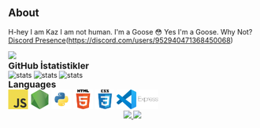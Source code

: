 ## About
H-hey I am Kaz I am not human. I'm a Goose &#128563; Yes I'm a Goose. Why Not?
[Discord Presence](https://lanyard.cnrad.dev/api/952940471368450068)(https://discord.com/users/952940471368450068)<br>


<img src="https://komarev.com/ghpvc/?username=kazdev0&label=Visiting&color=552b75">





  <summary style="font-weight: bold; font-size: 18px">GitHub İstatistikler</summary>
<img src="https://github-readme-stats.vercel.app/api?username=KazDev0&show_icons=true&theme=dark" width="%100" height="150px" alt="stats" />
<img src="https://github-readme-stats.vercel.app/api/top-langs/?username=KazDev0&layout=compact&theme=dark" width="%100" height="150px" alt="stats" />
<img src="https://github-profile-trophy.vercel.app/?username=KazDev0&theme=nord" width="%100" height="150px" alt="stats" />



  <summary style="font-weight: bold; font-size: 18px">Languages</summary>
 <code><img height="40" src="https://raw.githubusercontent.com/github/explore/80688e429a7d4ef2fca1e82350fe8e3517d3494d/topics/javascript/javascript.png"></code>
   <code><img height="40" src="https://raw.githubusercontent.com/github/explore/80688e429a7d4ef2fca1e82350fe8e3517d3494d/topics/nodejs/nodejs.png"></code>
   <code><img height="40" src="https://raw.githubusercontent.com/github/explore/80688e429a7d4ef2fca1e82350fe8e3517d3494d/topics/python/python.png"></code>
   <code><img height="40" src="https://raw.githubusercontent.com/github/explore/80688e429a7d4ef2fca1e82350fe8e3517d3494d/topics/html/html.png"></code>
   <code><img height="40" src="https://raw.githubusercontent.com/github/explore/80688e429a7d4ef2fca1e82350fe8e3517d3494d/topics/css/css.png"></code>
   <code><img height="40" src="https://raw.githubusercontent.com/github/explore/80688e429a7d4ef2fca1e82350fe8e3517d3494d/topics/visual-studio-code/visual-studio-code.png"></code>
   <code><img height="40" src="https://raw.githubusercontent.com/github/explore/80688e429a7d4ef2fca1e82350fe8e3517d3494d/topics/express/express.png"></code>


<div align="center">
  
  <a href="https://github.com/KazDev0" onmouseover="this.style.textDecoration='none'">
    <img height="180em" src="https://github-readme-stats.vercel.app/api?username=KazDev0&show_icons=true&theme=omni&include_all_commits=true&count_private=true" />
    <img height="180em" src="https://github-readme-stats.vercel.app/api/top-langs/?username=KazDev0&layout=compact&langs_count=7&theme=omni" />
  </a>
    
</div> 
